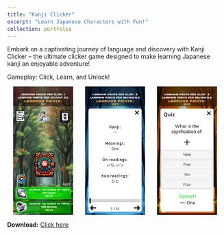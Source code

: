 ```yaml
---
title: "Kanji Clicker"
excerpt: "Learn Japanese Characters with Fun!"
collection: portfolio
---
```


Embark on a captivating journey of language and discovery with Kanji Clicker – the ultimate clicker game designed to make learning Japanese kanji an enjoyable adventure!

Gameplay: Click, Learn, and Unlock!

<div style="display: flex; justify-content: space-around; align-items: center;">
    <img src="https://github.com/FelixDou/FelixDou.github.io/raw/60e39eb3f7c0500149f97956be800672c96cba2e/images/unnamed.jpg" alt="Image 1" style="height: 300px;">
    <img src="https://github.com/FelixDou/FelixDou.github.io/raw/60e39eb3f7c0500149f97956be800672c96cba2e/images/unnamed-2.jpg" alt="Image 2" style="height: 300px;">
    <img src="https://github.com/FelixDou/FelixDou.github.io/raw/60e39eb3f7c0500149f97956be800672c96cba2e/images/unnamed-3.jpg" alt="Image 3" style="height: 300px;">
</div>

**Download:** [Click here](https://play.google.com/store/apps/details?id=com.GameForIT.com.KanjiClicker&hl=en)
